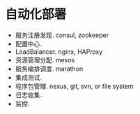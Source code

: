 # 自动化部署

* 服务注册发现. consul, zookeeper
* 配置中心.
* LoadBalancer. nginx, HAProxy
* 资源管理分配. mesos
* 服务编排调度. marathon
* 集成测试. 
* 程序包管理. nexus, git, svn, or file system
* 日志收集.
* 监控.

